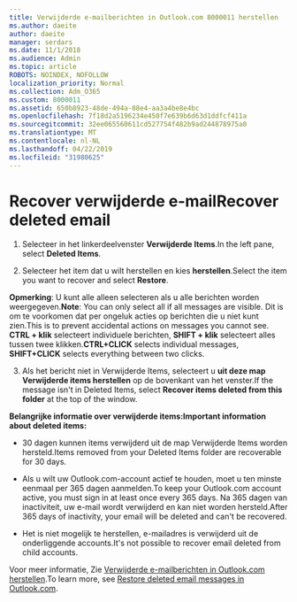 ```yaml
---
title: Verwijderde e-mailberichten in Outlook.com 8000011 herstellen
ms.author: daeite
author: daeite
manager: serdars
ms.date: 11/1/2018
ms.audience: Admin
ms.topic: article
ROBOTS: NOINDEX, NOFOLLOW
localization_priority: Normal
ms.collection: Adm_O365
ms.custom: 8000011
ms.assetid: 650b8923-48de-494a-88e4-aa3a4be8e4bc
ms.openlocfilehash: 7f18d2a5196234e450f7e639b6d63d1ddfcf411a
ms.sourcegitcommit: 32ee065560611cd527754f482b9ad244878975a0
ms.translationtype: MT
ms.contentlocale: nl-NL
ms.lasthandoff: 04/22/2019
ms.locfileid: "31980625"
---
```

# <a name="recover-deleted-email"></a><span data-ttu-id="371fc-102">Recover verwijderde e-mail</span><span class="sxs-lookup"><span data-stu-id="371fc-102">Recover deleted email</span></span>

1. <span data-ttu-id="371fc-103">Selecteer in het linkerdeelvenster **Verwijderde Items**.</span><span class="sxs-lookup"><span data-stu-id="371fc-103">In the left pane, select **Deleted Items**.</span></span> 
    
2. <span data-ttu-id="371fc-104">Selecteer het item dat u wilt herstellen en kies **herstellen**.</span><span class="sxs-lookup"><span data-stu-id="371fc-104">Select the item you want to recover and select **Restore**.</span></span> 
  
 <span data-ttu-id="371fc-105">**Opmerking**: U kunt alle alleen selecteren als u alle berichten worden weergegeven.</span><span class="sxs-lookup"><span data-stu-id="371fc-105">**Note**: You can only select all if all messages are visible.</span></span> <span data-ttu-id="371fc-106">Dit is om te voorkomen dat per ongeluk acties op berichten die u niet kunt zien.</span><span class="sxs-lookup"><span data-stu-id="371fc-106">This is to prevent accidental actions on messages you cannot see.</span></span> <span data-ttu-id="371fc-107">**CTRL + klik** selecteert individuele berichten, **SHIFT + klik** selecteert alles tussen twee klikken.</span><span class="sxs-lookup"><span data-stu-id="371fc-107">**CTRL+CLICK** selects individual messages, **SHIFT+CLICK** selects everything between two clicks.</span></span> 
    
3. <span data-ttu-id="371fc-108">Als het bericht niet in Verwijderde Items, selecteert u **uit deze map Verwijderde items herstellen** op de bovenkant van het venster.</span><span class="sxs-lookup"><span data-stu-id="371fc-108">If the message isn't in Deleted Items, select **Recover items deleted from this folder** at the top of the window.</span></span> 
    
 <span data-ttu-id="371fc-109">**Belangrijke informatie over verwijderde items:**</span><span class="sxs-lookup"><span data-stu-id="371fc-109">**Important information about deleted items:**</span></span>
  
- <span data-ttu-id="371fc-110">30 dagen kunnen items verwijderd uit de map Verwijderde Items worden hersteld.</span><span class="sxs-lookup"><span data-stu-id="371fc-110">Items removed from your Deleted Items folder are recoverable for 30 days.</span></span>
    
- <span data-ttu-id="371fc-111">Als u wilt uw Outlook.com-account actief te houden, moet u ten minste eenmaal per 365 dagen aanmelden.</span><span class="sxs-lookup"><span data-stu-id="371fc-111">To keep your Outlook.com account active, you must sign in at least once every 365 days.</span></span> <span data-ttu-id="371fc-112">Na 365 dagen van inactiviteit, uw e-mail wordt verwijderd en kan niet worden hersteld.</span><span class="sxs-lookup"><span data-stu-id="371fc-112">After 365 days of inactivity, your email will be deleted and can't be recovered.</span></span>
    
- <span data-ttu-id="371fc-113">Het is niet mogelijk te herstellen, e-mailadres is verwijderd uit de onderliggende accounts.</span><span class="sxs-lookup"><span data-stu-id="371fc-113">It's not possible to recover email deleted from child accounts.</span></span>
    
<span data-ttu-id="371fc-114">Voor meer informatie, Zie [Verwijderde e-mailberichten in Outlook.com herstellen](https://go.microsoft.com/fwlink/p/?linkid=873117).</span><span class="sxs-lookup"><span data-stu-id="371fc-114">To learn more, see [Restore deleted email messages in Outlook.com](https://go.microsoft.com/fwlink/p/?linkid=873117).</span></span>
  

